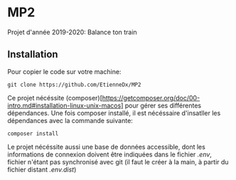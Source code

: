 # MP2
Projet d'année 2019-2020: Balance ton train

## Installation

Pour copier le code sur votre machine:

```
git clone https://github.com/EtienneDx/MP2
```

Ce projet nécéssite (composer)[https://getcomposer.org/doc/00-intro.md#installation-linux-unix-macos] pour gérer ses différentes dépendances. Une fois composer installé, il est nécéssaire d'insatller les dépendances avec la commande suivante:

```
composer install
```

Le projet nécéssite aussi une base de données accessible, dont les informations de connexion doivent être indiquées dans le fichier *.env*, fichier n'étant pas synchronisé avec git (il faut le créer à la main, à partir du fichier distant *.env.dist*)
